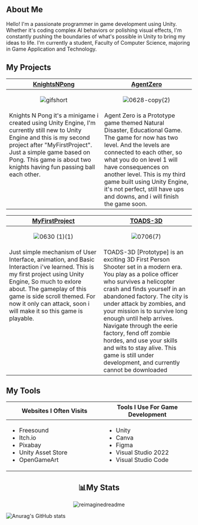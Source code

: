 <h2>About Me</h2>
Hello! I'm a passionate programmer in game development using Unity. Whether it's coding complex AI behaviors or polishing visual effects, I'm constantly pushing the boundaries of what's possible in Unity to bring my ideas to life. I'm currently a student, Faculty of Computer Science, majoring in Game Application and Technology. 

<h2>My Projects</h2>

<!-- ============================================= -->
<table>
  <thead>
    <tr>
      <th width="500px" align="center"><a href="https://github.com/TottAditS/KnightsNPongs">KnightsNPong</th>
      <th width="500px" align="center"><a href="https://github.com/TottAditS/AgentZero">AgentZero</th>
    </tr>
  </thead>
  <tbody>
  <tr width="500px" align="center">
  <td>
    
![gifshort](https://github.com/TottAditS/TottAditS/assets/154248410/ccab71c4-e624-4a9d-b61a-84318f04f220)

  </td>
  <td>

![0628-copy(2)](https://github.com/TottAditS/TottAditS/assets/154248410/cfbeab1c-c049-43d4-bd93-46f511aa7639)

  </td>
  </tr>
  <tr width="500px">
  <td valign="text-top">
Knights N Pong it's a minigame i created using Unity Engine, I'm currently still new to Unity Engine and this is my second project after "MyFirstProject". Just a simple game based on Pong. This game is about two knights having fun passing ball each other.
  </td>
  <td valign="text-top">
Agent Zero is a Prototype game themed Natural Disaster, Educational Game. The game for now has two level. And the levels are connected to each other, so what you do on level 1 will have
consequences on another level. This is my third game built using Unity Engine, it's not perfect, still have ups and downs, and i will finish the game soon.
  </td>
  </tr>
  

  </tbody>
</table>
<!-- ============================================= -->
<table>
  <thead>
    <tr>
      <th width="500px" align="center"><a href="https://github.com/TottAditS/MyFirstProject">MyFirstProject</th>
      <th width="500px" align="center"><a href="https://github.com/TottAditS/TOADS-3D">TOADS-3D</th>
    </tr>
  </thead>
  <tbody>
  <tr width="500px" align="center">
  <td>
    
![0630 (1)(1)](https://github.com/TottAditS/TottAditS/assets/154248410/a68079f2-006b-441d-8391-35897d0bbeed)

  </td>
  <td>

![0706(7)](https://github.com/TottAditS/TottAditS/assets/154248410/5d8a7b73-12b7-42cc-a61b-0fbd73b68d82)

  </td>
  </tr>
  <tr width="500px">
  <td valign="text-top">
Just simple mechanism of User Interface, animation, and Basic Interaction i've learned. This is my first project using Unity Engine, So much to exlore about. 
The gameplay of this game is side scroll themed. For now it only can attack, soon i will make it so this game is playable.
  </td>
  <td valign="text-top">
TOADS-3D [Prototype] is an exciting 3D First Person Shooter set in a modern era. You play as a police officer who survives a helicopter crash and finds yourself in an abandoned factory. The city is under attack by zombies, and your mission is to survive long enough until help arrives. Navigate through the eerie factory, fend off zombie hordes, and use your skills and wits to stay alive. This game is still under development, and currently cannot be downloaded
  </td>
  </tr>
  

  </tbody>
</table>

<!-- ============================================= -->
<h2>My Tools</h2>
<table>
  <thead>
    <tr>
      <th width="500px" align="center">Websites I Often Visits</th>
      <th width="500px" align="center">Tools I Use For Game Development</th>
    </tr>
  </thead>
  <tbody>
  <tr width="500px" align="left">
  <td>

  - Freesound
  - Itch.io
  - Pixabay
  - Unity Asset Store
  - OpenGameArt
  
  </td>
  <td>

  - Unity
  - Canva
  - Figma
  - Visual Studio 2022
  - Visual Studio Code

  </td>
  </tr>
  </tbody>
</table>
<!-- ============================================= -->

<h2 align="center">📊My Stats</h2>

<p align="center">
  <img src="https://myreadme.vercel.app/api/embed/TottAditS?panels=userstatistics,toprepositories,toplanguages,commitgraph" alt="reimaginedreadme" />
  
</p>


![Anurag's GitHub stats](https://github-readme-stats.vercel.app/api?username=TottAditS&show_icons=true&hide=contribs&theme=radical)
